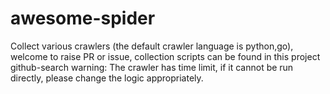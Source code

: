 # awesome-spider
Collect various crawlers (the default crawler language is python,go), welcome to raise PR or issue, collection scripts can be found in this project github-search warning: The crawler has time limit, if it cannot be run directly, please change the logic appropriately.
